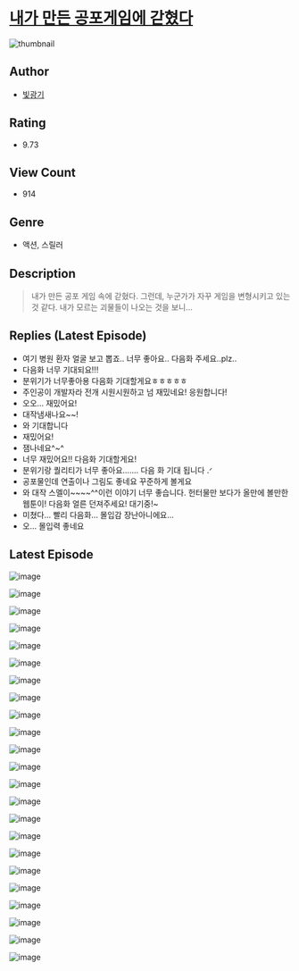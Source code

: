 # [내가 만든 공포게임에 갇혔다](https://comic.naver.com/challenge/list?titleId=810723)
![thumbnail](https://image-comic.pstatic.net/user_contents_data/challenge_comic/2023/05/24/upload_7292516794796159075_480x623.jpeg)

## Author
- [빛광기](https://comic.naver.com/artistTitle?id=367038)

## Rating
- 9.73

## View Count
- 914

## Genre
- 액션, 스릴러

## Description
> 내가 만든 공포 게임 속에 갇혔다. 그런데, 누군가가 자꾸 게임을 변형시키고 있는 것 같다. 내가 모르는 괴물들이 나오는 것을 보니...

## Replies (Latest Episode)
- 여기 병원 환자 얼굴 보고 뽑죠.. 너무 좋아요.. 다음화 주세요..plz..
- 다음화 너무 기대되요!!!
- 분위기가 너무좋아용 다음화 기대할게요ㅎㅎㅎㅎㅎ
- 주인공이 개발자라 전개 시원시원하고 넘 재밌네요! 응원합니다!
- 오오… 재밌어요!
- 대작냄새나요~~!
- 와 기대합니다
- 재밌어요!
- 잼나네요^~^
- 너무 재밌어요!! 다음화 기대할게요!
- 분위기랑 퀄리티가 너무 좋아요....... 다음 화 기대 됩니다 .ᐟ
- 공포물인데 연출이나 그림도 좋네요 꾸준하게 볼게요
- 와 대작 스멜이~~~~^^이런 이야기 너무 좋습니다. 헌터물만 보다가 올만에 볼만한 웹툰이! 다음화 얼른 던져주세요! 대기중!~
- 미쳤다... 빨리 다음화... 몰입감 장난아니에요...
- 오... 몰입력 좋네요

## Latest Episode
![image](https://image-comic.pstatic.net/user_contents_data/challenge_comic/2023/05/24/367038/upload_3630242570051139380.jpeg)

![image](https://image-comic.pstatic.net/user_contents_data/challenge_comic/2023/05/24/367038/upload_3847544559951294518.jpeg)

![image](https://image-comic.pstatic.net/user_contents_data/challenge_comic/2023/05/24/367038/upload_3775251472185702243.jpeg)

![image](https://image-comic.pstatic.net/user_contents_data/challenge_comic/2023/05/24/367038/upload_3834023874118575671.jpeg)

![image](https://image-comic.pstatic.net/user_contents_data/challenge_comic/2023/05/24/367038/upload_3978701779346928994.jpeg)

![image](https://image-comic.pstatic.net/user_contents_data/challenge_comic/2023/05/24/367038/upload_7306301381535819064.jpeg)

![image](https://image-comic.pstatic.net/user_contents_data/challenge_comic/2023/05/24/367038/upload_3905577698557178982.jpeg)

![image](https://image-comic.pstatic.net/user_contents_data/challenge_comic/2023/05/24/367038/upload_3774410346494768951.jpeg)

![image](https://image-comic.pstatic.net/user_contents_data/challenge_comic/2023/05/24/367038/upload_3775479260054304097.jpeg)

![image](https://image-comic.pstatic.net/user_contents_data/challenge_comic/2023/05/24/367038/upload_3979324141617099877.jpeg)

![image](https://image-comic.pstatic.net/user_contents_data/challenge_comic/2023/05/24/367038/upload_7233732505159033141.jpeg)

![image](https://image-comic.pstatic.net/user_contents_data/challenge_comic/2023/05/24/367038/upload_3486405352322643045.jpeg)

![image](https://image-comic.pstatic.net/user_contents_data/challenge_comic/2023/05/24/367038/upload_7075492789640836664.jpeg)

![image](https://image-comic.pstatic.net/user_contents_data/challenge_comic/2023/05/24/367038/upload_7292512199312029286.jpeg)

![image](https://image-comic.pstatic.net/user_contents_data/challenge_comic/2023/05/24/367038/upload_7076061258708301110.jpeg)

![image](https://image-comic.pstatic.net/user_contents_data/challenge_comic/2023/05/24/367038/upload_7220734078729336929.jpeg)

![image](https://image-comic.pstatic.net/user_contents_data/challenge_comic/2023/05/24/367038/upload_7291944839185261156.jpeg)

![image](https://image-comic.pstatic.net/user_contents_data/challenge_comic/2023/05/24/367038/upload_7292562789748520497.jpeg)

![image](https://image-comic.pstatic.net/user_contents_data/challenge_comic/2023/05/24/367038/upload_7364337986130370866.jpeg)

![image](https://image-comic.pstatic.net/user_contents_data/challenge_comic/2023/05/24/367038/upload_3991705720568636721.jpeg)

![image](https://image-comic.pstatic.net/user_contents_data/challenge_comic/2023/05/24/367038/upload_7076053526964680499.jpeg)

![image](https://image-comic.pstatic.net/user_contents_data/challenge_comic/2023/05/24/367038/upload_3906364024679707192.jpeg)

![image](https://image-comic.pstatic.net/user_contents_data/challenge_comic/2023/05/24/367038/upload_7076388873682694502.jpeg)

